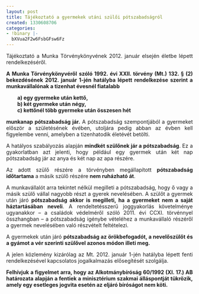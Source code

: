 ```yaml
---
layout: post
title: Tájékoztató a gyermekek utáni szülői pótszabadságról
created: 1330608706
categories:
- !binary |-
  bXVua2F2w6FsbGFsw6Fz
---
```

<p style="text-align: justify;">Tájékoztató a Munka Törvénykönyvének 2012. január elsején életbe lépett rendelkezéséről.</p><p style="text-align: justify;"><strong>A Munka Törvénykönyvéről</strong> <strong>szóló 1992. évi XXII. törvény (Mt.) 132. § (2) bekezdésének 2012. január 1-jén hatályba lépett rendelkezése szerint a munkavállalónak a tizenhat évesnél fiatalabb</strong></p><p style="text-align: justify; padding-left: 30px;"><strong>a) egy gyermeke után kettő,</strong><br><strong>b) két gyermeke után négy,</strong><br><strong>c) kettőnél több gyermeke után összesen hét</strong></p><p style="text-align: justify;"><strong>munkanap pótszabadság jár.</strong> A pótszabadság szempontjából a gyermeket először a születésének évében, utoljára pedig abban az évben kell figyelembe venni, amelyben a tizenhatodik életévét betölti.</p><p style="text-align: justify;">A hatályos szabályozás alapján <strong>mindkét szülőnek jár a pótszabadság</strong>. Ez a gyakorlatban azt jelenti, hogy például egy gyermek után két nap pótszabadság jár az anya és két nap az apa részére.</p><p style="text-align: justify;">Az adott szülő részére a törvényben megállapított <strong>pótszabadság időtartama</strong> a másik szülő részére <strong>nem ruházható át</strong>.</p><p style="text-align: justify;">A munkavállalót arra tekintet nélkül megilleti a pótszabadság, hogy ő vagy a másik szülő vállal nagyobb részt a gyerek nevelésében. A szülőt a gyermek után járó <strong>pótszabadság akkor is megilleti, ha a gyermeket nem a saját háztartásában neveli</strong>. A rendeltetésszerű joggyakorlás követelménye ugyanakkor – a családok védelméről szóló 2011. évi CCXI. törvénnyel összhangban – a pótszabadság igénybe vételéhez a munkavállaló részéről a gyermek nevelésében való részvételt feltételezi.</p><p style="text-align: justify;">A gyermekek után járó <strong>pótszabadság az örökbefogadót, a nevelőszülőt és a gyámot a vér szerinti szülővel azonos módon illeti meg.</strong></p><p style="text-align: justify;">A jelen közlemény kizárólag az Mt. 2012. január 1-jén hatályba lépett fenti rendelkezésével kapcsolatos jogalkalmazás elősegítését szolgálja.</p><p style="text-align: justify;"><strong>Felhívjuk a figyelmet arra, hogy az Alkotmánybíróság 60/1992 (XI. 17.) AB határozata alapján a fentiek a minisztérium szakmai álláspontját tükrözik, amely egy esetleges jogvita esetén az eljáró bíróságot nem köti.</strong></p>
